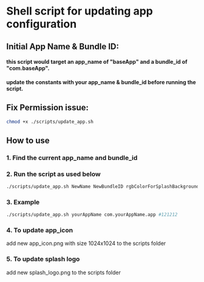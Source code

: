 # Shell script for updating app configuration

## Initial App Name & Bundle ID:
#### this script would target an app_name of "baseApp" and a bundle_id of "com.baseApp".
#### update the constants with your app_name & bundle_id before running the script.


## Fix Permission issue:
```sh
chmod +x ./scripts/update_app.sh 
```

## How to use 
### 1. Find the current app_name and bundle_id

### 2. Run the script as used below

```sh
./scripts/update_app.sh NewName NewBundleID rgbColorForSplashBackground
```

### 3. Example

```sh
./scripts/update_app.sh yourAppName com.yourAppName.app #121212
```

### 4. To update app_icon
add new app_icon.png with size 1024x1024 to the scripts folder

### 5. To update splash logo
add new splash_logo.png to the scripts folder
